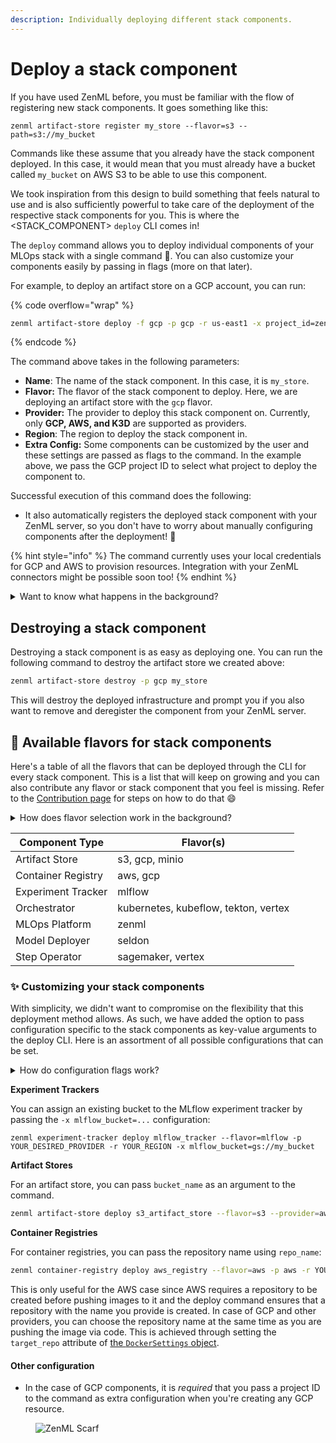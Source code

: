 ```yaml
---
description: Individually deploying different stack components.
---
```


# Deploy a stack component

If you have used ZenML before, you must be familiar with the flow of registering new stack components. It goes something like this:

```
zenml artifact-store register my_store --flavor=s3 --path=s3://my_bucket
```

Commands like these assume that you already have the stack component deployed. In this case, it would mean that you must already have a bucket called `my_bucket` on AWS S3 to be able to use this component.

We took inspiration from this design to build something that feels natural to use and is also sufficiently powerful to take care of the deployment of the respective stack components for you. This is where the \<STACK\_COMPONENT> `deploy` CLI comes in!

The `deploy` command allows you to deploy individual components of your MLOps stack with a single command 🚀. You can also customize your components easily by passing in flags (more on that later).

For example, to deploy an artifact store on a GCP account, you can run:

{% code overflow="wrap" %}
```bash
zenml artifact-store deploy -f gcp -p gcp -r us-east1 -x project_id=zenml my_store
```
{% endcode %}

The command above takes in the following parameters:

* **Name**: The name of the stack component. In this case, it is `my_store`.
* **Flavor:** The flavor of the stack component to deploy. Here, we are deploying an artifact store with the `gcp` flavor.
* **Provider:** The provider to deploy this stack component on. Currently, only
  **GCP, AWS, and K3D** are supported as providers.
* **Region**: The region to deploy the stack component in.
* **Extra Config:** Some components can be customized by the user and these settings are passed as flags to the command. In the example above, we pass the GCP project ID to select what project to deploy the component to.

Successful execution of this command does the following:

* It also automatically registers the deployed stack component with your ZenML server, so you don't have to worry about manually configuring components after the deployment! 🤩

{% hint style="info" %}
The command currently uses your local credentials for GCP and AWS to provision resources. Integration with your ZenML connectors might be possible soon too!
{% endhint %}

<details>

<summary>Want to know what happens in the background?</summary>

The stack component deploy CLI is powered by ZenML's [mlstacks](https://github.com/zenml-io/mlstacks) in the background. This allows you to configure and deploy select stack components.

Using the values you pass for the cloud, the CLI picks up the right modular recipe to use (one of AWS, GCP, or K3D) and then deploys that recipe with the specific stack component enabled.

</details>

## Destroying a stack component

Destroying a stack component is as easy as deploying one. You can run the following command to destroy the artifact store we created above:

```bash
zenml artifact-store destroy -p gcp my_store
```

This will destroy the deployed infrastructure and prompt you if you also want to
remove and deregister the component from your ZenML server.

## 🍨 Available flavors for stack components

Here's a table of all the flavors that can be deployed through the CLI for every stack component. This is a list that will keep on growing and you can also contribute any flavor or stack component that you feel is missing. Refer to the [Contribution page](contribute-flavors-or-components.md) for steps on how to do that :smile:

<details>

<summary>How does flavor selection work in the background?</summary>

Whenever you pass in a flavor to any stack-component deploy function, the combination of these two parameters is used to construct a variable name in the following format:

```
enable_<STACK_COMPONENT>_<FLAVOR>
```

This variable is then passed as input to the underlying modular recipe. If you check the [`variables.tf`](https://github.com/zenml-io/mlstacks/blob/main/gcp-modular/variables.tf) file for a given recipe, you can find all the supported flavor-stack component combinations there.

</details>

| Component Type | Flavor(s) |
| -------------- | --------- |
| Artifact Store | s3, gcp, minio |
| Container Registry | aws, gcp |
| Experiment Tracker | mlflow |
| Orchestrator | kubernetes, kubeflow, tekton, vertex |
| MLOps Platform | zenml |
| Model Deployer | seldon |
| Step Operator | sagemaker, vertex |

### ✨ Customizing your stack components

With simplicity, we didn't want to compromise on the flexibility that this deployment method allows. As such, we have added the option to pass configuration specific to the stack components as key-value arguments to the deploy CLI. Here is an assortment of all possible configurations that can be set.

<details>

<summary>How do configuration flags work?</summary>

The flags that you pass to the deploy CLI are passed on as-is to the backing modular recipes as input variables. This means that all the flags need to be defined as variables in the respective recipe.

For example, if you take a look at the
[`variables.tf`](https://github.com/zenml-io/mlstacks/blob/main/gcp-modular/variables.tf)
file for a modular recipe, like the `gcp-modular` recipe, you can find variables
like `mlflow_bucket` that you could potentially pass in.

Validation for these flags does not exist yet at the CLI level, so you must be
careful in naming them while calling `deploy`.

All these extra configuration options are passed in with the `-x` option. For
example, we already saw this in action above when we passed in the GCP project
ID to the artifact store deploy command.

```bash
zenml artifact-store deploy -f gcp -p gcp -r us-east1 -x project_id=zenml my_store
```

Simply pass in as many `-x` flags as you want to customize your stack component.

</details>

**Experiment Trackers**

You can assign an existing bucket to the MLflow experiment tracker by passing the
`-x mlflow_bucket=...` configuration:

```shell
zenml experiment-tracker deploy mlflow_tracker --flavor=mlflow -p YOUR_DESIRED_PROVIDER -r YOUR_REGION -x mlflow_bucket=gs://my_bucket
```

**Artifact Stores**

For an artifact store, you can pass `bucket_name` as an argument to the command.

```bash
zenml artifact-store deploy s3_artifact_store --flavor=s3 --provider=aws -r YOUR_REGION -x bucket_name=my_bucket
```

**Container Registries**

For container registries, you can pass the repository name using `repo_name`:

```bash
zenml container-registry deploy aws_registry --flavor=aws -p aws -r YOUR_REGION -x repo_name=my_repo
```

This is only useful for the AWS case since AWS requires a repository to be created before pushing images to it and the deploy command ensures that a repository with the name you provide is created. In case of GCP and other providers, you can choose the repository name at the same time as you are pushing the image via code. This is achieved through setting the `target_repo` attribute of [the `DockerSettings` object](../../user-guide/advanced-guide/infrastructure-management/containerize-your-pipeline.md).

#### Other configuration

* In the case of GCP components, it is _required_ that you pass a project ID to
  the command as extra configuration when you're creating any GCP resource.

<!-- For scarf -->
<figure><img alt="ZenML Scarf" referrerpolicy="no-referrer-when-downgrade" src="https://static.scarf.sh/a.png?x-pxid=f0b4f458-0a54-4fcd-aa95-d5ee424815bc" /></figure>

